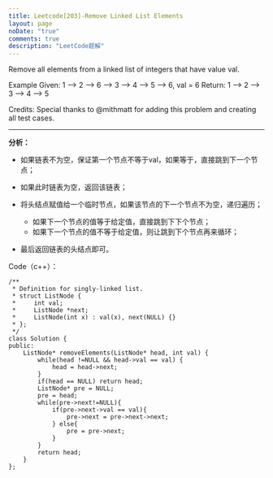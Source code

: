 ```yaml
---
title: Leetcode[203]-Remove Linked List Elements
layout: page
noDate: "true"
comments: true
description: "LeetCode题解" 
---
```

<article class="post post-type-normal" itemscope="" itemtype="http://schema.org/Article" style="opacity: 1; transform: translateY(0px);">

Remove all elements from a linked list of integers that have value val.

Example
Given: 1 --> 2 --> 6 --> 3 --> 4 --> 5 --> 6, val = 6
Return: 1 --> 2 --> 3 --> 4 --> 5

Credits:
Special thanks to @mithmatt for adding this problem and creating all test cases.

------

**分析：**

- 如果链表不为空，保证第一个节点不等于val，如果等于，直接跳到下一个节点；
- 如果此时链表为空，返回该链表；
- 将头结点赋值给一个临时节点，如果该节点的下一个节点不为空，递归遍历；

	- 如果下一个节点的值等于给定值，直接跳到下下个节点；
	- 如果下一个节点的值不等于给定值，则让跳到下个节点再来循环；

- 最后返回链表的头结点即可。

Code（c++）：

```
/**
 * Definition for singly-linked list.
 * struct ListNode {
 *     int val;
 *     ListNode *next;
 *     ListNode(int x) : val(x), next(NULL) {}
 * };
 */
class Solution {
public:
    ListNode* removeElements(ListNode* head, int val) {
        while(head !=NULL && head->val == val) {
            head = head->next;
        }
        if(head == NULL) return head;
        ListNode* pre = NULL;
        pre = head;
        while(pre->next!=NULL){
            if(pre->next->val == val){
                pre->next = pre->next->next;
            } else{
                pre = pre->next;
            }
        }
        return head;
    }
};
```


</article>

